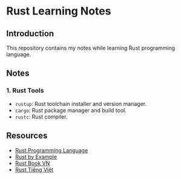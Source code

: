 # Rust Learning Notes

## Introduction

This repository contains my notes while learning Rust programming language.

## Notes

### 1. Rust Tools

- `rustup`: Rust toolchain installer and version manager.
- `cargo`: Rust package manager and build tool.
- `rustc`: Rust compiler.

## Resources

- [Rust Programming Language](https://www.rust-lang.org/)
- [Rust by Example](https://doc.rust-lang.org/rust-by-example/)
- [Rust Book VN](https://www.rustvn.com/vi-VN/rust-book-vn/)
- [Rust Tiếng Việt](https://rust-tieng-viet.github.io/)
